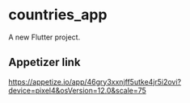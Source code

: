 # countries_app

A new Flutter project.

## Appetizer link
https://appetize.io/app/46gry3xxnjff5utke4jr5i2ovi?device=pixel4&osVersion=12.0&scale=75
